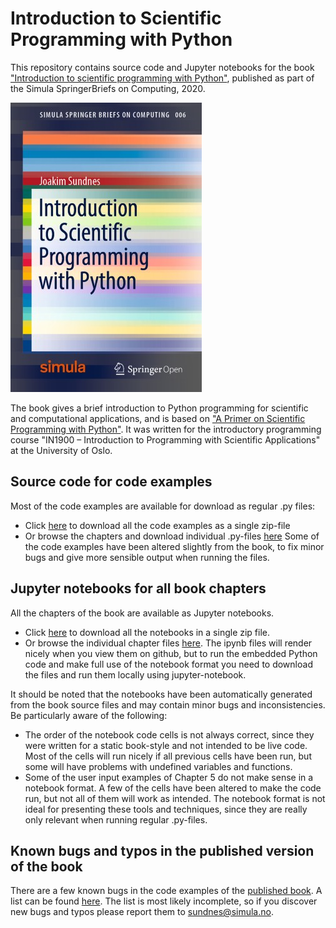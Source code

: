 # Introduction to Scientific Programming with Python

This repository contains source code and Jupyter notebooks for the book ["Introduction to scientific programming with Python"](https://www.springer.com/gp/book/9783030503550), published as part of the Simula SpringerBriefs on Computing, 2020.

![Book cover](figs/cover.jpg)

The book gives a brief introduction to Python programming for scientific and computational applications, and is based on ["A Primer on Scientific Programming with Python"](https://link.springer.com/book/10.1007/978-3-662-49887-3). It was written for the introductory programming course "IN1900 – Introduction to Programming with Scientific Applications" at the University of Oslo.

## Source code for code examples
Most of the code examples are available for download as regular .py files:
* Click [here](./src.zip) to download all the code examples as a single zip-file
* Or browse the chapters and download individual .py-files [here](https://github.com/sundnes/python_intro/tree/master/docs/src)
Some of the code examples have been altered slightly from the book, to fix minor bugs
and give more sensible output when running the files.

## Jupyter notebooks for all book chapters
All the chapters of the book are available as Jupyter notebooks.
* Click [here](./ipynb.zip) to download all the notebooks in a  single zip file.
* Or browse the individual chapter files [here](https://github.com/sundnes/python_intro/tree/master/docs/ipynb).
  The ipynb files will render nicely when you view them on github, but to run the
  embedded Python code and make full use of the notebook format you need to
  download the files and run them locally using jupyter-notebook.

It should be noted that the notebooks have been automatically generated from the book
source files and may contain minor bugs and inconsistencies. Be particularly aware
of the following:
* The order of the notebook code cells is not always correct, since they were written
  for a static book-style and not intended to be live code. Most of the cells will
  run nicely if all previous cells have been run, but some will have problems with
  undefined variables and functions.
* Some of the user input examples of Chapter 5 do not make sense in a notebook format. A few
  of the cells have been altered to make the code run, but not all of them will work
  as intended. The notebook format is not ideal for presenting these tools and techniques,
  since they are really only relevant when running regular .py-files.

## Known bugs and typos in the published version of the book
There are a few known bugs in the code examples of the
[published book](https://www.springer.com/gp/book/9783030503550). A list can be
found [here](./errata.md). The list is most likely incomplete, so if you discover
new bugs and typos please report them to sundnes@simula.no.
